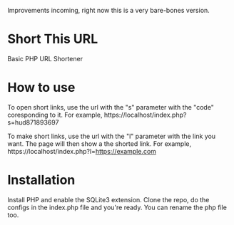 Improvements incoming, right now this is a very bare-bones version.

# Short This URL
Basic PHP URL Shortener

# How to use
To open short links, use the url with the "s" parameter with the "code" coresponding to it. For example, https://localhost/index.php?s=hud871893697

To make short links, use the url with the "l" parameter with the link you want. The page will then show a the shorted link. For example, https://localhost/index.php?l=https://example.com

# Installation
Install PHP and enable the SQLite3 extension. Clone the repo, do the configs in the index.php file and you're ready. You can rename the php file too.
